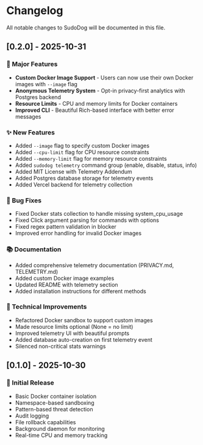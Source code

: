 # Changelog

All notable changes to SudoDog will be documented in this file.

## [0.2.0] - 2025-10-31

### 🎉 Major Features

- **Custom Docker Image Support** - Users can now use their own Docker images with `--image` flag
- **Anonymous Telemetry System** - Opt-in privacy-first analytics with Postgres backend
- **Resource Limits** - CPU and memory limits for Docker containers
- **Improved CLI** - Beautiful Rich-based interface with better error messages

### ✨ New Features

- Added `--image` flag to specify custom Docker images
- Added `--cpu-limit` flag for CPU resource constraints
- Added `--memory-limit` flag for memory resource constraints
- Added `sudodog telemetry` command group (enable, disable, status, info)
- Added MIT License with Telemetry Addendum
- Added Postgres database storage for telemetry events
- Added Vercel backend for telemetry collection

### 🐛 Bug Fixes

- Fixed Docker stats collection to handle missing system_cpu_usage
- Fixed Click argument parsing for commands with options
- Fixed regex pattern validation in blocker
- Improved error handling for invalid Docker images

### 📚 Documentation

- Added comprehensive telemetry documentation (PRIVACY.md, TELEMETRY.md)
- Added custom Docker image examples
- Updated README with telemetry section
- Added installation instructions for different methods

### 🔧 Technical Improvements

- Refactored Docker sandbox to support custom images
- Made resource limits optional (None = no limit)
- Improved telemetry UI with beautiful prompts
- Added database auto-creation on first telemetry event
- Silenced non-critical stats warnings

## [0.1.0] - 2025-10-30

### 🎉 Initial Release

- Basic Docker container isolation
- Namespace-based sandboxing
- Pattern-based threat detection
- Audit logging
- File rollback capabilities
- Background daemon for monitoring
- Real-time CPU and memory tracking
